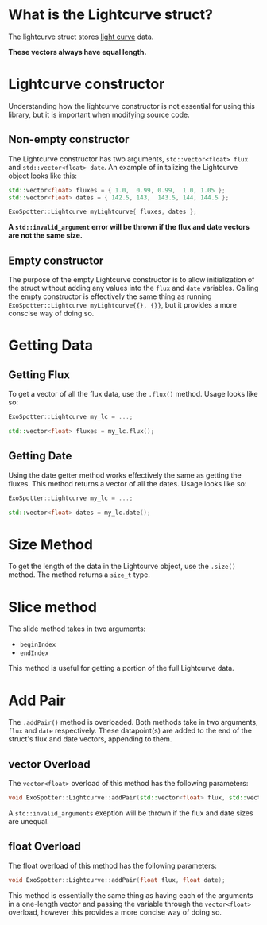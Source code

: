 # What is the Lightcurve struct?

The lightcurve struct stores [light curve](https://en.wikipedia.org/wiki/Light_curve) data.

**These vectors always have equal length.**

# Lightcurve constructor

Understanding how the lightcurve constructor is not essential for using this library, but it is important when modifying source code.

## Non-empty constructor

The Lightcurve constructor has two arguments, `std::vector<float> flux` and `std::vector<float> date`. An example of initalizing the Lightcurve object looks like this:

```cpp
std::vector<float> fluxes = { 1.0,  0.99, 0.99,  1.0, 1.05 };
std::vector<float> dates = { 142.5, 143,  143.5, 144, 144.5 };

ExoSpotter::Lightcurve myLightcurve{ fluxes, dates };
```

**A `std::invalid_argument` error will be thrown if the flux and date vectors are not the same size.**

## Empty constructor

The purpose of the empty Lightcurve constructor is to allow initialization of the struct without adding any values into the `flux` and `date` variables. Calling the empty constructor is effectively the same thing as running `ExoSpotter::Lightcurve myLightcurve{{}, {}}`, but it provides a more conscise way of doing so.

# Getting Data

## Getting Flux

To get a vector of all the flux data, use the `.flux()` method. Usage looks like so:
```cpp
ExoSpotter::Lightcurve my_lc = ...;

std::vector<float> fluxes = my_lc.flux();
```

## Getting Date

Using the date getter method works effectively the same as getting the fluxes. This method returns a vector of all the dates. Usage looks like so:
```cpp
ExoSpotter::Lightcurve my_lc = ...;

std::vector<float> dates = my_lc.date();
```

# Size Method

To get the length of the data in the Lightcurve object, use the `.size()` method. The method returns a `size_t` type.

# Slice method

The slide method takes in two arguments:
- `beginIndex`
- `endIndex`

This method is useful for getting a portion of the full Lightcurve data.

# Add Pair

The `.addPair()` method is overloaded. Both methods take in two arguments, `flux` and `date` respectively. These datapoint(s) are added to the end of the struct's flux and date vectors, appending to them.

## vector<float> Overload

The `vector<float>` overload of this method has the following parameters:
```cpp
void ExoSpotter::Lightcurve::addPair(std::vector<float> flux, std::vector<float> date);
```

A `std::invalid_arguments` exeption will be thrown if the flux and date sizes are unequal.

## float Overload

The float overload of this method has the following parameters:
```cpp
void ExoSpotter::Lightcurve::addPair(float flux, float date);
```

This method is essentially the same thing as having each of the arguments in a one-length vector and passing the variable through the `vector<float>` overload, however this provides a more concise way of doing so.
